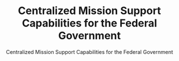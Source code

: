 ---
layout: resources-landing
title: "Centralized Mission Support Capabilities for the Federal Government "
subtitle: "Centralized Mission Support Capabilities for the Federal Government "
external_link: https://www.whitehouse.gov/wp-content/uploads/2019/04/M-19-16.pdf
filters: memorandum omb 2019
---